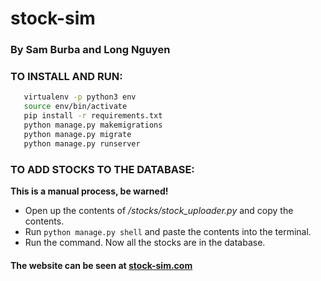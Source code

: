 # stock-sim
### By Sam Burba and Long Nguyen

### TO INSTALL AND RUN:
 ```bash
	virtualenv -p python3 env
	source env/bin/activate
	pip install -r requirements.txt
	python manage.py makemigrations
	python manage.py migrate
	python manage.py runserver
```
### TO ADD STOCKS TO THE DATABASE:
**This is a manual process, be warned!**
* Open up the contents of */stocks/stock\_uploader.py* and copy the contents.
* Run ```python manage.py shell``` and paste the contents into the terminal.
* Run the command.
Now all the stocks are in the database.

#### The website can be seen at [stock-sim.com](http://stock-sim.com)

